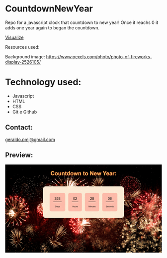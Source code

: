 # CountdownNewYear
Repo for a javascript clock that countdown to new year! Once it reachs 0 it adds one year again to began the countdown.

[Visualize](https://geraldopmj.github.io/AnimatedLogo/)

Resources used:

Background image: https://www.pexels.com/photo/photo-of-fireworks-display-2526105/

# Technology used:

- Javascript
- HTML
- CSS
- Git e Github

## Contact:

geraldo.pmj@gmail.com

## Preview:

![preview](./preview.png)
